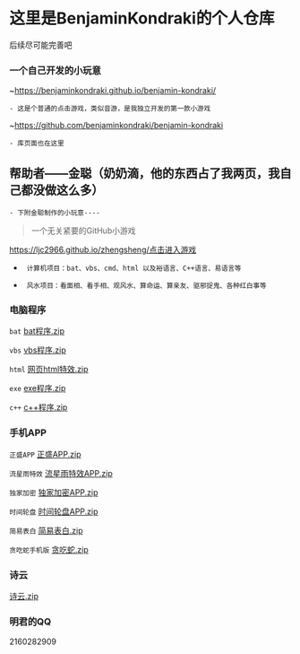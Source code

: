 # 这里是BenjaminKondraki的个人仓库
后续尽可能完善吧
###  一个自己开发的小玩意
 ~https://benjaminkondraki.github.io/benjamin-kondraki/
```
- 这是个普通的点击游戏，类似音游，是我独立开发的第一款小游戏
```
~https://github.com/benjaminkondraki/benjamin-kondraki
```
- 库页面也在这里
```
##  帮助者——金聪（奶奶滴，他的东西占了我两页，我自己都没做这么多）
```
- 下附金聪制作的小玩意----
```
> 一个无关紧要的GitHub小游戏

https://ljc2966.github.io/zhengsheng/<a href="https://ljc2966.github.io/zhengsheng/">点击进入游戏</a>




- ``` 计算机项目：bat、vbs、cmd、html 以及裕语言、C++语言、易语言等```

- ``` 风水项目：看面相、看手相、观风水、算命运、算亲友、驱邪捉鬼、各种红白事等```

###  电脑程序


 ```bat```   [bat程序.zip](https://github.com/ljc966/zhengsheng266/files/8853712/bat.zip)


 ```vbs```   [vbs程序.zip](https://github.com/ljc966/zhengsheng266/files/8853701/vbs.zip)


 ```html```  [网页html特效.zip](https://github.com/ljc966/zhengsheng266/files/8853676/html.zip)

 
 ```exe```   [exe程序.zip](https://github.com/ljc966/zhengsheng266/files/8853946/exe.zip)

 
 ```c++```   [c++程序.zip](https://github.com/ljc966/zhengsheng266/files/8853924/c%2B%2B.zip)

 
###  手机APP


`正盛APP`   [正盛APP.zip](https://github.com/ljc966/zhengsheng266/files/8844880/APP.zip)

`流星雨特效`  [流星雨特效APP.zip](https://github.com/ljc966/zhengsheng266/files/8844853/base.zip)

`独家加密`  [独家加密APP.zip](https://github.com/ljc966/zhengsheng266/files/8844865/default.zip)

`时间轮盘`  [时间轮盘APP.zip](https://github.com/ljc966/zhengsheng266/files/8844873/default.zip)

`简易表白`  [简易表白.zip](https://github.com/ljc966/zhengsheng266/files/8853589/default.zip)

`贪吃蛇手机版`  [贪吃蛇.zip](https://github.com/ljc966/zhengsheng266/files/8853588/default.zip)

 ###  诗云
 
[诗云.zip](https://github.com/ljc966/zhengsheng266/files/8871041/default.zip)



###  明君的QQ
2160282909
